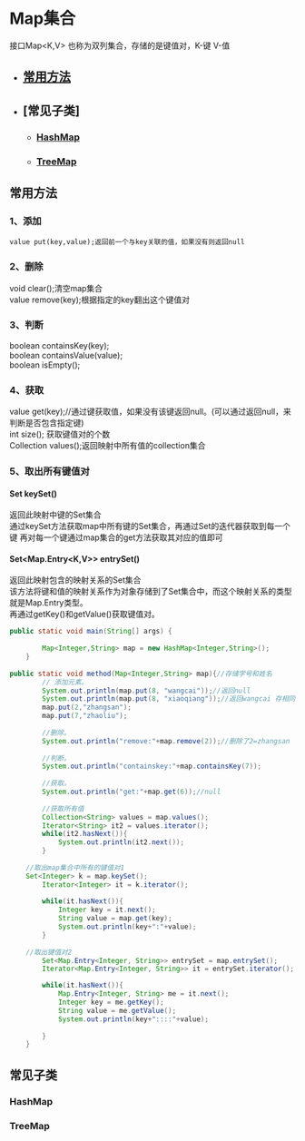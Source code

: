 # Map集合
接口Map<K,V>   也称为双列集合，存储的是键值对，K-键  V-值  
- ## [常用方法](#常用方法)
- ## [常见子类]
	 - ### [HashMap](#hashmap)
	 - ### [TreeMap](#treemap)







## 常用方法
### 1、添加  
	value put(key,value);返回前一个与key关联的值，如果没有则返回null  
### 2、删除  
 void  clear();清空map集合  
	value remove(key);根据指定的key翻出这个键值对  
### 3、判断  
boolean containsKey(key);  
	boolean containsValue(value);  
	boolean isEmpty();  
### 4、获取  
value get(key);//通过键获取值，如果没有该键返回null。(可以通过返回null，来判断是否包含指定键)   
int size(); 获取键值对的个数  
Collection<V> values();返回映射中所有值的collection集合   

### 5、取出所有键值对  
#### Set<K> keySet()
返回此映射中键的Set集合    
通过keySet方法获取map中所有键的Set集合，再通过Set的迭代器获取到每一个键
再对每一个键通过map集合的get方法获取其对应的值即可 
#### Set<Map.Entry<K,V>> entrySet()
返回此映射包含的映射关系的Set集合  
该方法将键和值的映射关系作为对象存储到了Set集合中，而这个映射关系的类型就是Map.Entry类型。  
再通过getKey()和getValue()获取键值对。


```java
public static void main(String[] args) {
		
		Map<Integer,String> map = new HashMap<Integer,String>();
	}
  
public static void method(Map<Integer,String> map){//存储学号和姓名
		// 添加元素。
		System.out.println(map.put(8, "wangcai"));//返回null
		System.out.println(map.put(8, "xiaoqiang"));//返回wangcai 存相同键，值会覆盖。
		map.put(2,"zhangsan");
		map.put(7,"zhaoliu");
		
		//删除。
		System.out.println("remove:"+map.remove(2));//删除了2=zhangsan
		
		//判断。
		System.out.println("containskey:"+map.containsKey(7));
		
		//获取。 
		System.out.println("get:"+map.get(6));//null
		
		//获取所有值
		Collection<String> values = map.values();
		Iterator<String> it2 = values.iterator();
		while(it2.hasNext()){
			System.out.println(it2.next());
		}
		
    //取出map集合中所有的键值对1
    Set<Integer> k = map.keySet();
		Iterator<Integer> it = k.iterator();
		
		while(it.hasNext()){
			Integer key = it.next();
			String value = map.get(key);
			System.out.println(key+":"+value);	
		}
		
	//取出键值对2
		Set<Map.Entry<Integer, String>> entrySet = map.entrySet();
		Iterator<Map.Entry<Integer, String>> it = entrySet.iterator();

		while(it.hasNext()){
			Map.Entry<Integer, String> me = it.next();
			Integer key = me.getKey();
			String value = me.getValue();
			System.out.println(key+"::::"+value);
			
		}
	}
```

## 常见子类
### HashMap

### TreeMap
